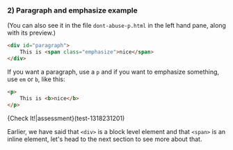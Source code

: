 ### 2) Paragraph and emphasize example

(You can also see it in the file `dont-abuse-p.html` in the left hand pane, along with its preview.)

```html
<div id="paragraph">
    This is <span class="emphasize">nice</span>
</div>
```

If you want a paragraph, use a `p` and if you want to emphasize something, use `em` or `b`, like this:

```html
<p>
    This is <b>nice</b>
</p>
```

{Check It!|assessment}(test-1318231201)


Earlier, we have said that `<div>` is a block level element and that `<span>` is an inline element, let's head to the next section to see more about that.